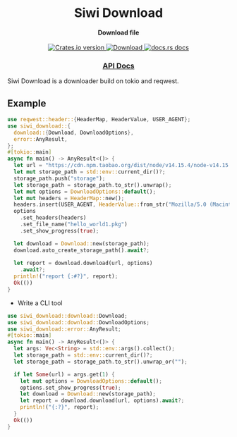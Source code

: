 <h1 align="center">Siwi Download</h1>
<div align="center">
 <strong>
   Download file
 </strong>
</div>

<br />

<div align="center">
  <!-- Crates version -->
  <a href="https://crates.io/crates/siwi-download">
    <img src="https://img.shields.io/crates/v/siwi-download.svg?style=flat-square"
    alt="Crates.io version" />
  </a>
  <!-- Downloads -->
  <a href="https://crates.io/crates/siwi-download">
    <img src="https://img.shields.io/crates/d/siwi-download.svg?style=flat-square"
      alt="Download" />
  </a>
  <!-- docs.rs docs -->
  <a href="https://docs.rs/siwi-download">
    <img src="https://img.shields.io/badge/docs-latest-blue.svg?style=flat-square"
      alt="docs.rs docs" />
  </a>
</div>

<div align="center">
  <h3>
    <a href="https://docs.rs/siwi-download">
      API Docs
    </a>
  </h3>
</div>

Siwi Download is a downloader build on tokio and reqwest. 

## Example

```rust
use reqwest::header::{HeaderMap, HeaderValue, USER_AGENT};
use siwi_download::{
  download::{Download, DownloadOptions},
  error::AnyResult,
};
#[tokio::main]
async fn main() -> AnyResult<()> {
  let url = "https://cdn.npm.taobao.org/dist/node/v14.15.4/node-v14.15.4.pkg";
  let mut storage_path = std::env::current_dir()?;
  storage_path.push("storage");
  let storage_path = storage_path.to_str().unwrap();
  let mut options = DownloadOptions::default();
  let mut headers = HeaderMap::new();
  headers.insert(USER_AGENT, HeaderValue::from_str("Mozilla/5.0 (Macintosh; Intel Mac OS X 11_2_0) AppleWebKit/537.36 (KHTML, like Gecko) Chrome/88.0.4324.150 Safari/537.36")?);
  options
    .set_headers(headers)
    .set_file_name("hello_world1.pkg")
    .set_show_progress(true);

  let download = Download::new(storage_path);
  download.auto_create_storage_path().await?;
  
  let report = download.download(url, options)
    .await?;
  println!("report {:#?}", report);
  Ok(())
}


```

- Write a CLI tool

```rust
use siwi_download::download::Download;
use siwi_download::download::DownloadOptions;
use siwi_download::error::AnyResult;
#[tokio::main]
async fn main() -> AnyResult<()> {
  let args: Vec<String> = std::env::args().collect();
  let storage_path = std::env::current_dir()?;
  let storage_path = storage_path.to_str().unwrap_or("");

  if let Some(url) = args.get(1) {
    let mut options = DownloadOptions::default();
    options.set_show_progress(true);
    let download = Download::new(storage_path);
    let report = download.download(url, options).await?;
    println!("{:?}", report);
  }
  Ok(())
}

```
